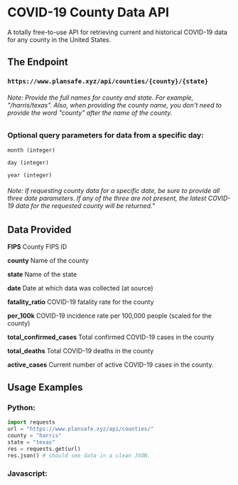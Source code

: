 # COVID-19 County Data API
A totally free-to-use API for retrieving current and historical COVID-19 data for any county in the United States.

## The Endpoint
### `https://www.plansafe.xyz/api/counties/{county}/{state}`

###### Note: Provide the full names for county and state. For example, "/harris/texas". Also, when providing the county name, you don't need to provide the word "county" after the name of the county.

### Optional query parameters for data from a specific day:
`month (integer)`

`day (integer)`

`year (integer)`
###### Note: If requesting county data for a specific date, be sure to provide all three date parameters. If any of the three are not present, the latest COVID-19 data for the requested county will be returned."


## Data Provided

**FIPS** County FIPS ID

**county** Name of the county

**state** Name of the state

**date** Date at which data was collected (at source)

**fatality_ratio** COVID-19 fatality rate for the county

**per_100k** COVID-19 incidence rate per 100,000 people (scaled for the county)

**total_confirmed_cases** Total confirmed COVID-19 cases in the county

**total_deaths** Total COVID-19 deaths in the county

**active_cases** Current number of active COVID-19 cases in the county.

## Usage Examples
### Python:
```python
import requests
url = "https://www.plansafe.xyz/api/counties/"
county = "harris"
state = "texas"
res = requests.get(url)
res.json() # should see data in a clean JSON.
```
### Javascript:

